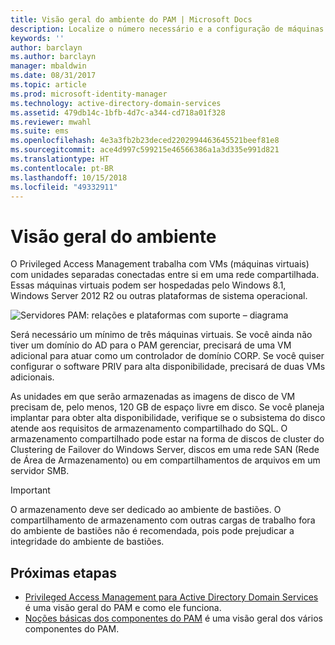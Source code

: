 ```yaml
---
title: Visão geral do ambiente do PAM | Microsoft Docs
description: Localize o número necessário e a configuração de máquinas virtuais para implantar o Privileged Access Management com êxito
keywords: ''
author: barclayn
ms.author: barclayn
manager: mbaldwin
ms.date: 08/31/2017
ms.topic: article
ms.prod: microsoft-identity-manager
ms.technology: active-directory-domain-services
ms.assetid: 479db14c-1bfb-4d7c-a344-cd718a01f328
ms.reviewer: mwahl
ms.suite: ems
ms.openlocfilehash: 4e3a3fb2b23deced2202994463645521beef81e8
ms.sourcegitcommit: ace4d997c599215e46566386a1a3d335e991d821
ms.translationtype: HT
ms.contentlocale: pt-BR
ms.lasthandoff: 10/15/2018
ms.locfileid: "49332911"
---
```

# <a name="environment-overview"></a>Visão geral do ambiente

O Privileged Access Management trabalha com VMs (máquinas virtuais) com unidades separadas conectadas entre si em uma rede compartilhada. Essas máquinas virtuais podem ser hospedadas pelo Windows 8.1, Windows Server 2012 R2 ou outras plataformas de sistema operacional.

![Servidores PAM: relações e plataformas com suporte – diagrama](media/pam-test-lab-architecture.png)

Será necessário um mínimo de três máquinas virtuais.  Se você ainda não tiver um domínio do AD para o PAM gerenciar, precisará de uma VM adicional para atuar como um controlador de domínio CORP.  Se você quiser configurar o software PRIV para alta disponibilidade, precisará de duas VMs adicionais.

As unidades em que serão armazenadas as imagens de disco de VM precisam de, pelo menos, 120 GB de espaço livre em disco.  Se você planeja implantar para obter alta disponibilidade, verifique se o subsistema do disco atende aos requisitos de armazenamento compartilhado do SQL.  O armazenamento compartilhado pode estar na forma de discos de cluster do Clustering de Failover do Windows Server, discos em uma rede SAN (Rede de Área de Armazenamento) ou em compartilhamentos de arquivos em um servidor SMB.

> [!IMPORTANT]
> O armazenamento deve ser dedicado ao ambiente de bastiões. O compartilhamento de armazenamento com outras cargas de trabalho fora do ambiente de bastiões não é recomendada, pois pode prejudicar a integridade do ambiente de bastiões.

## <a name="next-steps"></a>Próximas etapas

- [Privileged Access Management para Active Directory Domain Services](privileged-identity-management-for-active-directory-domain-services.md) é uma visão geral do PAM e como ele funciona.
- [Noções básicas dos componentes do PAM](principles-of-operation.md) é uma visão geral dos vários componentes do PAM.